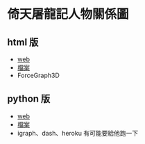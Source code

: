 # 倚天屠龍記人物關係圖
## html 版
* [web](https://flora0110.github.io/network_graph/)   
* [檔案](https://github.com/flora0110/network_graph/tree/gh-pages)
* ForceGraph3D

## python 版
* [web](https://my-dash-app0721.herokuapp.com/)   
* [檔案](https://github.com/flora0110/network_graph/tree/master/network_app_backup)
* igraph、dash、heroku
有可能要給他跑一下
